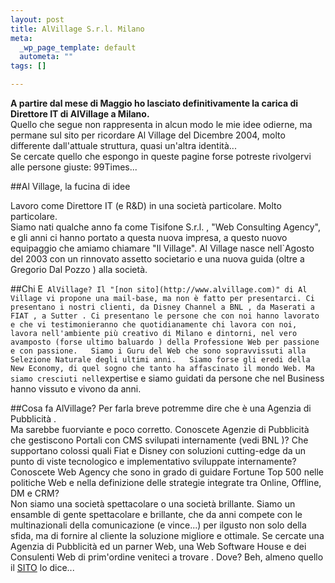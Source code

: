```yaml
--- 
layout: post
title: AlVillage S.r.l. Milano
meta: 
  _wp_page_template: default
  autometa: ""
tags: []

---
```

**A partire dal mese di Maggio ho lasciato definitivamente la carica di Direttore IT di AlVillage a Milano.**  
Quello che segue non rappresenta in alcun modo le mie idee odierne, ma permane sul sito per ricordare Al Village del Dicembre 2004, molto differente dall'attuale struttura, quasi un'altra identità...  
Se cercate quello che espongo in queste pagine forse potreste rivolgervi alle persone giuste: 99Times...

##Al Village, la fucina di idee

Lavoro come Direttore IT (e R&D) in una società particolare. Molto particolare.  
Siamo nati qualche anno fa come Tisifone S.r.l. , "Web Consulting Agency", e gli anni ci hanno portato a questa nuova impresa, a questo nuovo equipaggio che amiamo chiamare "Il Village". Al Village nasce nell`Agosto del 2003 con un rinnovato assetto societario e una nuova guida (oltre a Gregorio Dal Pozzo ) alla società.  

<!--adsense-->

##Chi E` AlVillage?
Il "[non sito](http://www.alvillage.com)" di Al Village vi propone una mail-base, ma non è fatto per presentarci. Ci presentano i nostri clienti, da Disney Channel a BNL , da Maserati a FIAT , a Sutter . Ci presentano le persone che con noi hanno lavorato e che vi testimonieranno che quotidianamente chi lavora con noi, lavora nell'ambiente più creativo di Milano e dintorni, nel vero avamposto (forse ultimo baluardo ) della Professione Web per passione e con passione.  
Siamo i Guru del Web che sono sopravvissuti alla Selezione Naturale degli ultimi anni.  
Siamo forse gli eredi della New Economy, di quel sogno che tanto ha affascinato il mondo Web. Ma siamo cresciuti nell`expertise e siamo guidati da persone che nel Business hanno vissuto e vivono da anni.  

##Cosa fa AlVillage?
Per farla breve potremme dire che è una Agenzia di Pubblicità .  
Ma sarebbe fuorviante e poco corretto. Conoscete Agenzie di Pubblicità che gestiscono Portali con CMS svilupati internamente (vedi BNL )? Che supportano colossi quali Fiat e Disney con soluzioni cutting-edge da un punto di viste tecnologico e implementativo sviluppate internamente?
Conoscete Web Agency che sono in grado di guidare Fortune Top 500 nelle politiche Web e nella definizione delle strategie integrate tra Online, Offline, DM e CRM?  
Non siamo una società spettacolare o una società brillante. Siamo un ensamble di gente spettacolare e brillante, che da anni compete con le multinazionali della comunicazione (e vince...) per ilgusto non solo della sfida, ma di fornire al cliente la soluzione migliore e ottimale. Se cercate una Agenzia di Pubblicità ed un parner Web, una Web Software House e dei Consulenti Web di prim'ordine veniteci a trovare . Dove? Beh, almeno quello il [SITO](http://www.alvillage.com) lo dice...    
